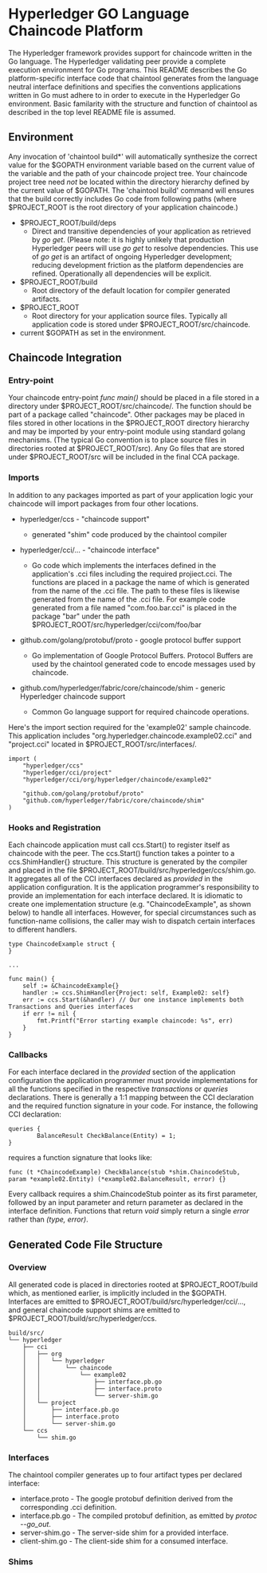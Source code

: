 # Hyperledger GO Language Chaincode Platform
The Hyperledger framework provides support for chaincode written in the Go language. The Hyperledger validating peer provide a complete execution environment for Go programs. This README describes the Go platform-specific interface code that chaintool generates from the language neutral interface definitions and specifies the conventions applications written in Go must adhere to in order to execute in the Hyperledger Go environment. Basic familarity with the structure and function of chaintool as described in the top level README file is assumed.
## Environment
Any invocation of 'chaintool build*' will automatically synthesize the correct value for the $GOPATH environment variable based on the current value of the variable and the path of your chaincode project tree. Your chaincode project tree need _not_ be located within the directory hierarchy defined by the current value of $GOPATH. The 'chaintool build' command will ensures that the build correctly includes Go code from following paths (where $PROJECT_ROOT is the root directory of your application chaincode.)
* $PROJECT_ROOT/build/deps
  - Direct and transitive dependencies of your application as retrieved by _go get_.  (Please note: it is highly unlikely that production Hyperledger peers will use  _go get_ to resolve dependencies. This use of _go get_ is an artifact of ongoing Hyperledger development; reducing development friction as the platform dependencies are refined. Operationally all dependencies will be explicit.
* $PROJECT_ROOT/build
  - Root directory of the default location for compiler generated artifacts.
* $PROJECT_ROOT
  - Root directory for your application source files. Typically all application code is stored under $PROJECT_ROOT/src/chaincode.
* current $GOPATH as set in the environment.

## Chaincode Integration
### Entry-point
Your chaincode entry-point _func main()_ should be placed in a file stored in a directory under $PROJECT_ROOT/src/chaincode/. The function should be part of a package called "chaincode". Other packages may be placed in files stored in other locations in the $PROJECT_ROOT directory hierarchy and may be imported by your entry-point module using standard golang mechanisms. (The typical Go convention is to place source files in directories rooted at $PROJECT_ROOT/src). Any Go files that are stored under $PROJECT_ROOT/src will be included in the final CCA package.
### Imports
In addition to any packages imported as part of your application logic your chaincode will import packages from four other locations.
* hyperledger/ccs  - "chaincode support"
  - generated "shim" code produced by the chaintool compiler

* hyperledger/cci/... - "chaincode interface"
  - Go code which implements the interfaces defined in the application's .cci files including the required projiect.cci. The functions are placed in a package the name of which is generated from the name of the .cci file. The path to these files is likewise generated from the name of the .cci file. For example code generated from a file named "com.foo.bar.cci" is placed in the package "bar" under the path $PROJECT_ROOT/src/hyperledger/cci/com/foo/bar

* github.com/golang/protobuf/proto - google protocol buffer support
  - Go implementation of Google Protocol Buffers. Protocol Buffers are used by the chaintool generated code to encode messages used by chaincode.

* github.com/hyperledger/fabric/core/chaincode/shim - generic Hyperledger chaincode support
  - Common Go language support for required chaincode operations.

Here's the import section required for the 'example02' sample chaincode. This application includes "org.hyperledger.chaincode.example02.cci" and "project.cci" located in $PROJECT_ROOT/src/interfaces/.
```
import (
	"hyperledger/ccs"
	"hyperledger/cci/project"
	"hyperledger/cci/org/hyperledger/chaincode/example02"

	"github.com/golang/protobuf/proto"
	"github.com/hyperledger/fabric/core/chaincode/shim"
)
```
### Hooks and Registration
Each chaincode application must call ccs.Start() to register itself as chaincode with the peer. The ccs.Start() function takes a pointer to a ccs.ShimHandler{} structure. This structure is generated by the compiler and placed in the file $PROJECT_ROOT/build/src/hyperledger/ccs/shim.go. It aggregates all of the CCI interfaces declared as _provided_ in the application configuration.  It is the application programmer's responsibility to provide an implementation for each interface declared.  It is idiomatic to create one implementation structure (e.g. "ChaincodeExample", as shown below) to handle all interfaces.  However, for special circumstances such as function-name collisions, the caller may wish to dispatch certain interfaces to different handlers.
```
type ChaincodeExample struct {
}

...

func main() {
	self := &ChaincodeExample{}
	handler := ccs.ShimHandler{Project: self, Example02: self}
	err := ccs.Start(&handler) // Our one instance implements both Transactions and Queries interfaces
	if err != nil {
		fmt.Printf("Error starting example chaincode: %s", err)
	}
}
```

### Callbacks
For each interface declared in the _provided_ section of the application configuration the application programmer must provide implementations for all the functions specified in the respective _transactions_ or _queries_ declarations.  There is generally a 1:1 mapping between the CCI declaration and the required function signature in your code.  For instance, the following CCI declaration:
```
queries {
        BalanceResult CheckBalance(Entity) = 1;
}
```
requires a function signature that looks like:
```
func (t *ChaincodeExample) CheckBalance(stub *shim.ChaincodeStub, param *example02.Entity) (*example02.BalanceResult, error) {}
```
Every callback requires a shim.ChaincodeStub pointer as its first parameter, followed by an input parameter and return parameter as declared in the interface definition.  Functions that return _void_ simply return a single _error_ rather than _(type, error)_.
## Generated Code File Structure
### Overview
All generated code is placed in directories rooted at $PROJECT_ROOT/build which, as mentioned earlier, is implicitly included in the $GOPATH. Interfaces are emitted to $PROJECT_ROOT/build/src/hyperledger/cci/..., and general chaincode support shims are emitted to $PROJECT_ROOT/build/src/hyperledger/ccs.
```
build/src/
└── hyperledger
    ├── cci
    │   ├── org
    │   │   └── hyperledger
    │   │       └── chaincode
    │   │           └── example02
    │   │               ├── interface.pb.go
    │   │               ├── interface.proto
    │   │               └── server-shim.go
    │   └── project
    │       ├── interface.pb.go
    │       ├── interface.proto
    │       └── server-shim.go
    └── ccs
        └── shim.go
```
### Interfaces
The chaintool compiler generates up to four artifact types per declared interface:
* interface.proto - The google protobuf definition derived from the corresponding .cci definition.
* interface.pb.go - The compiled protobuf definition, as emitted by _protoc --go_out_.
* server-shim.go - The server-side shim for a provided interface.
* client-shim.go - The client-side shim for a consumed interface.

### Shims
